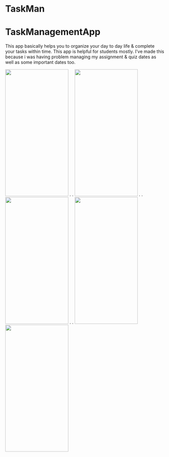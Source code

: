 # TaskMan 
# TaskManagementApp
This app basically helps you to organize your day to day life &amp; complete your tasks within time. This app is helpful for students mostly. I've made this because i was having problem managing my assignment &amp; quiz dates as well as some important dates too.


<img src="https://user-images.githubusercontent.com/88645698/166111667-e7258ffb-bc2c-43ba-bdc0-708594b4a052.png" width="200" height="400">   .  . <img src="https://user-images.githubusercontent.com/88645698/166111671-6c4b6144-65b2-41d3-bc52-6bd0dd4068aa.png" width="200" height="400">    .   .  <img src="https://user-images.githubusercontent.com/88645698/166111673-5d8c4a9d-be09-479a-8b49-783e2592caf9.png" width="200" height="400">    .    . <img src="https://user-images.githubusercontent.com/88645698/166111674-0e2cbb12-546c-4a23-9c65-ff42344186d2.png" width="200" height="400">     <img src="https://user-images.githubusercontent.com/88645698/166111676-008b2707-989a-4fc5-bdca-cdb2211af3fe.png" width="200" height="400">
